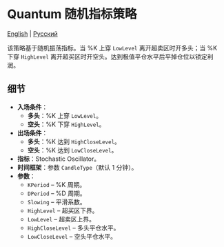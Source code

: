 # Quantum 随机指标策略
[English](README.md) | [Русский](README_ru.md)

该策略基于随机振荡指标。当 %K 上穿 `LowLevel` 离开超卖区时开多头；当 %K 下穿 `HighLevel` 离开超买区时开空头。达到极值平仓水平后平掉仓位以锁定利润。

## 细节

- **入场条件**：
  - **多头**：%K 上穿 `LowLevel`。
  - **空头**：%K 下穿 `HighLevel`。
- **出场条件**：
  - **多头**：%K 达到 `HighCloseLevel`。
  - **空头**：%K 达到 `LowCloseLevel`。
- **指标**：Stochastic Oscillator。
- **时间框架**：参数 `CandleType`（默认 1 分钟）。
- **参数**：
  - `KPeriod` – %K 周期。
  - `DPeriod` – %D 周期。
  - `Slowing` – 平滑系数。
  - `HighLevel` – 超买区下界。
  - `LowLevel` – 超卖区上界。
  - `HighCloseLevel` – 多头平仓水平。
  - `LowCloseLevel` – 空头平仓水平。
